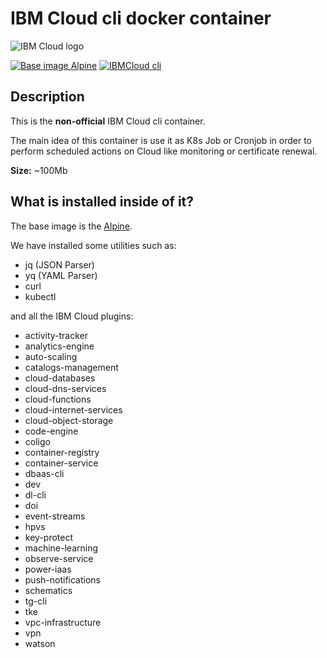 # IBM Cloud cli docker container

![IBM Cloud logo](https://luo3ms4tlu-flywheel.netdna-ssl.com/wp-content/uploads/2019/03/company-ibmcloud.png)

[![Base image Alpine](https://img.shields.io/badge/Base%20image-Alpine-brightgreen)](https://hub.docker.com/_/alpine)
[![IBMCloud cli](https://img.shields.io/badge/IBM%20Cloud-cli-blue)](https://cloud.ibm.com)

## Description
This is the **non-official** IBM Cloud cli container.

The main idea of this container is use it as K8s Job or Cronjob in order to perform scheduled actions on Cloud like monitoring or certificate renewal.

**Size:** ~100Mb 

## What is installed inside of it?

The base image is the [Alpine](https://hub.docker.com/_/alpine).

We have installed some utilities such as:

- jq (JSON Parser)
- yq (YAML Parser)
- curl
- kubectl

and all the IBM Cloud plugins:

- activity-tracker
- analytics-engine
- auto-scaling
- catalogs-management
- cloud-databases
- cloud-dns-services
- cloud-functions
- cloud-internet-services
- cloud-object-storage
- code-engine
- coligo
- container-registry
- container-service
- dbaas-cli
- dev
- dl-cli
- doi
- event-streams
- hpvs
- key-protect
- machine-learning
- observe-service
- power-iaas
- push-notifications
- schematics
- tg-cli
- tke
- vpc-infrastructure
- vpn
- watson